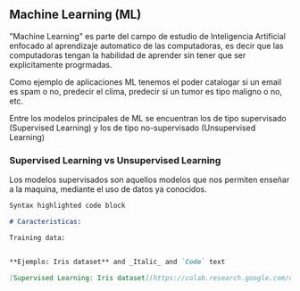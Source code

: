 ## Machine Learning  (ML)

"Machine Learning" es parte del campo de estudio de Inteligencia Artificial enfocado al aprendizaje automatico de las computadoras, es decir que las computadoras tengan la habilidad de aprender sin  tener que ser explicitamente progrmadas.

Como ejemplo de aplicaciones ML tenemos el poder catalogar si un email es spam o no, predecir el clima, predecir si un tumor es tipo maligno o no, etc.

Entre los modelos principales de ML se encuentran los de tipo supervisado (Supervised Learning) y los de tipo no-supervisado (Unsupervised Learning) 

### Supervised Learning vs Unsupervised Learning

Los modelos supervisados son aquellos modelos que nos permiten enseñar a la maquina, mediante el uso de datos ya conocidos.

```markdown
Syntax highlighted code block

# Caracteristicas:

Training data:


**Ejemplo: Iris dataset** and _Italic_ and `Code` text

[Supervised Learning: Iris dataset](https://colab.research.google.com/drive/1mNi_S9obg3BOfkFboWOd8dZh32PYQGnW)
```

